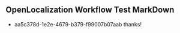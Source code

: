 ## OpenLocalization Workflow Test MarkDown
* aa5c378d-1e2e-4679-b379-f99007b07aab thanks!

<!--HONumber=Aug16_HO4-->


